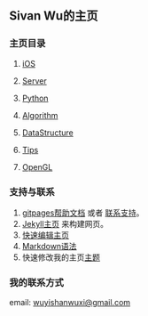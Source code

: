 ## Sivan Wu的主页

### 主页目录

1. [iOS](https://supergithuber.github.io/ios/ios_index)

2. [Server](https://supergithuber.github.io/vps/vps_index)

3. [Python](https://supergithuber.github.io/python/python_index)

4. [Algorithm](https://supergithuber.github.io/algorithm/algorithm_index)

5. [DataStructure](https://supergithuber.github.io/dataStructure/dataStructure_index)

6. [Tips](https://supergithuber.github.io/tips/tips_index)

7. [OpenGL](https://supergithuber.github.io/openGL/openGL_index)

### 支持与联系

1.  [gitpages帮助文档](https://help.github.com/categories/github-pages-basics/) 或者 [联系支持](https://github.com/contact)。
2. [Jekyll主页](https://jekyllrb.com/) 来构建网页。
3. [快速编辑主页](https://github.com/supergithuber/supergithuber.github.io/edit/master/index.md)
4. [Markdown语法](https://guides.github.com/features/mastering-markdown/)
5. 快速修改我的主页[主题](https://github.com/supergithuber/supergithuber.github.io/settings)

### 我的联系方式
email: wuyishanwuxi@gmail.com